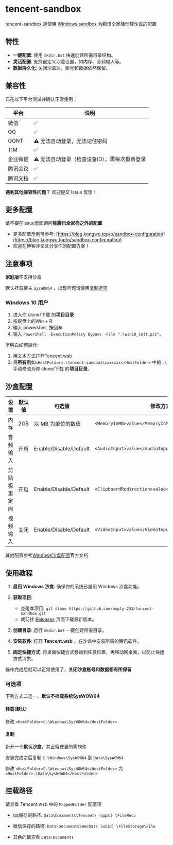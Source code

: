 # tencent-sandbox

tencent-sandbox 是使用 [Windows sandbox](https://learn.microsoft.com/zh-cn/windows/security/application-security/application-isolation/windows-sandbox/windows-sandbox-overview) 为腾讯全家桶创建沙盒的配置

## 特性

* **一键配置**: 使用 `mkdir.bat` 快速创建所需目录结构。
* **灵活配置**: 支持自定义沙盒设置，如内存、音频输入等。
* **数据持久化**: 关闭沙盒后，账号和数据依然保留。

## 兼容性

已在以下平台测试并确认正常使用：

| 平台 | 说明 |
|---|---|
| 微信 | ✅ |
| QQ | ✅ |
| QQNT | ⚠️ 无法自动登录，无法记住密码 |
| TIM | ✅ |
| 企业微信 | ⚠️ 无法自动登录（检查设备ID），需每次重新登录 |
| 腾讯会议 | ✅ |
| 腾讯文档 | ✅ |

**遇到其他兼容性问题？** 欢迎提交 Issue 反馈！

## 更多配置

请不要在issue里面询问**除腾讯全家桶之外的配置**

* 更多配置示例可参考: [https://blog.kongwu.top/p/sandbox-configuration](https://blog.kongwu.top/p/sandbox-configuration)
* 欢迎在博客评论区分享你的配置方案！

## 注意事项

**家庭版**不支持沙盒

默认挂载宿主 `SysWOW64` ，出现问题请使用[复制选项](#复制)

### **Windows 10 用户**

1. 进入你 clone/下载 的**项目目录**
2. 按键盘上的Win + R
3. 输入 powershell, 按回车
4. 输入 `PowerShell -ExecutionPolicy Bypass -File ".\win10_init.ps1"`。  

不明白如何操作:

1. 用文本方式打开Tencent.wsb
2. 将**所有**例如`<HostFolder>.\tencent-sandbox\xxxxxxx</HostFolder>` 中的 `.\` 手动修改为你 clone/下载 的**项目目录**。

## 沙盒配置

| 设置 | 默认值 | 可选值 | 修改方式 |
|---|---|---|---|
| 内存 | 2GB | 以 MB 为单位的数值 | `<MemoryInMB>value</MemoryInMB>` |
| 音频输入 | 开启 | Enable/Disable/Default | `<AudioInput>value</AudioInput>` |
| 剪贴板重定向 | 开启 | Enable/Disable/Default | `<ClipboardRedirection>value</ClipboardRedirection>` |
| 视频输入 | 关闭 | Enable/Disable/Default | `<VideoInput>value</VideoInput>` |

其他配置参考[Windows沙盒配置](https://learn.microsoft.com/zh-cn/windows/security/application-security/application-isolation/windows-sandbox/windows-sandbox-configure-using-wsb-file)官方文档

## 使用教程

1. **启用 Windows 沙盒**: 确保你的系统已启用 Windows 沙盒功能。
2. **获取项目**:
    * 克隆本项目: `git clone https://github.com/empty-233/tencent-sandbox.git`
    * 或前往 [Releases](https://github.com/empty-233/tencent-sandbox/releases) 页面下载最新版本。

3. **创建目录**: 运行 `mkdir.bat` 一键创建所需目录。

4. **安装软件**: 打开 **Tencent.wsb** ，在沙盒中安装所需的腾讯软件。

5. **固定快捷方式**: 将桌面快捷方式移动到任意位置，再移动回桌面，以防止快捷方式消失。

操作完成后就可以正常使用了，**关闭沙盒账号和数据都有所保留**

### 可选项

下列方式二选一，**默认不挂载系统SysWOW64**

#### 挂载(默认)

修改 `<HostFolder>C:\Windows\SysWOW64</HostFolder>`

#### 复制

新开一个**默认沙盒**，并正常安装所需软件

安装完成之后复制 `C:\Windows\SysWOW64` 到 `Data\SysWOW64`

修改 `<HostFolder>C:\Windows\SysWOW64</HostFolder>` 为 `<HostFolder>.\Data\SysWOW64</HostFolder>`

## 挂载路径

请查看 Tencent.wsb 中的 `MappedFolder` 配置项

* qq保存的路径: `Data\Documents\Tencent\ (qqid) \FileRecv`

* 微信保存的路径: `Data\Documents\WeChat\ (wxid) \FileStorage\File`

* 其余的请查看 `Data\Documents`
